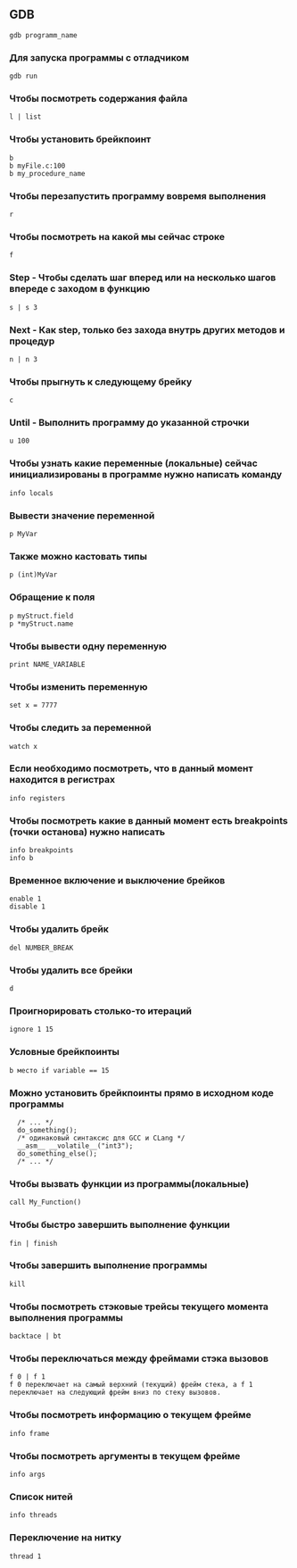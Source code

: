 ## GDB
```
gdb programm_name
```
### Для запуска программы с отладчиком 
```
gdb run
```
### Чтобы посмотреть содержания файла
```
l | list
```
### Чтобы установить брейкпоинт
```
b
b myFile.c:100
b my_procedure_name 
```
### Чтобы перезапустить программу вовремя выполнения
```
r
```
### Чтобы посмотреть на какой мы сейчас строке 
```
f
```
### Step - Чтобы сделать шаг вперед или на несколько шагов впереде с заходом в функцию
```
s | s 3
```
### Next - Как step, только без захода внутрь других методов и процедур
```
n | n 3
```
### Чтобы прыгнуть к следующему брейку 
```
c
```
### Until - Выполнить программу до указанной строчки
```
u 100
```
### Чтобы узнать какие переменные (локальные) сейчас инициализированы в программе нужно написать команду
```
info locals
```
### Вывести значение переменной
```
p MyVar
```
### Также можно кастовать типы 
```
p (int)MyVar
```
### Обращение к поля
```
p myStruct.field
p *myStruct.name
```
### Чтобы вывести одну переменную 
```
print NAME_VARIABLE
```
### Чтобы изменить переменную
```
set x = 7777
```
### Чтобы следить за переменной 
``` 
watch x
```
### Если необходимо посмотреть, что в данный момент находится в регистрах
```
info registers
```
### Чтобы посмотреть какие в данный момент есть breakpoints (точки останова) нужно написать 
```
info breakpoints
info b
```
### Временное включение и выключение брейков
```
enable 1
disable 1
```
### Чтобы удалить брейк 
```
del NUMBER_BREAK
```
### Чтобы удалить все брейки
```
d
```
### Проигнорировать столько-то итераций
```
ignore 1 15
```
### Условные брейкпоинты 
```
b место if variable == 15
```
### Можно установить брейкпоинты прямо в исходном коде программы
```
  /* ... */
  do_something();
  /* одинаковый синтаксис для GCC и CLang */
  __asm__ __volatile__("int3");
  do_something_else();
  /* ... */
```
### Чтобы вызвать функции из программы(локальные)   
```
call My_Function()
```
### Чтобы быстро завершить выполнение функции 
```
fin | finish
```
### Чтобы завершить выполнение программы 
```
kill
```
### Чтобы посмотреть стэковые трейсы текущего момента выполнения программы
```
backtace | bt
```
### Чтобы переключаться между фреймами стэка вызовов
```
f 0 | f 1
f 0 переключает на самый верхний (текущий) фрейм стека, а f 1 переключает на следующий фрейм вниз по стеку вызовов.
```
### Чтобы посмотреть информацию о текущем фрейме
```
info frame
```
### Чтобы посмотреть аргументы в текущем фрейме
```
info args
```
### Список нитей
```
info threads
```
### Переключение на нитку
```
thread 1
```





